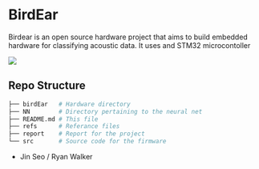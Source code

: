 # BirdEar
Birdear is an open source hardware project that aims to build embedded hardware for classifying acoustic data. It uses and STM32 microcontoller

![](report/img/E04A0175.JPG)

## Repo Structure
```bash
├── birdEar   # Hardware directory
├── NN        # Directory pertaining to the neural net
├── README.md # This file
├── refs      # Referance files
├── report    # Report for the project
└── src       # Source code for the firmware
```

- Jin Seo / Ryan Walker
